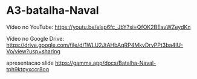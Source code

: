 # A3-batalha-Naval
Vídeo no YouTube:
https://youtu.be/elsp6fc_JbY?si=QfOK2BEavWZeydKn

Vídeo no Google Drive:
https://drive.google.com/file/d/1WLU2JtAHbAqRP4MkvDrvPPt3ba4IU-Vo/view?usp=sharing

apresentacao slide
https://gamma.app/docs/Batalha-Naval-tph9ktpyxccr8oq
